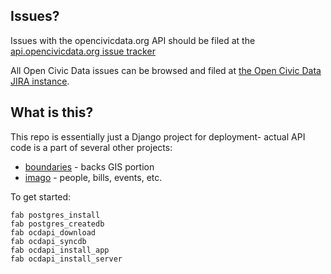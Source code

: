 Issues?
-------

Issues with the opencivicdata.org API should be filed at the [api.opencivicdata.org issue tracker](https://sunlight.atlassian.net/browse/OCD/component/10001)

All Open Civic Data issues can be browsed and filed at [the Open Civic Data JIRA instance](https://sunlight.atlassian.net/browse/OCD/).

What is this?
-------------

This repo is essentially just a Django project for deployment- actual API code is a part of several other projects:

* [boundaries](https://github.com/rhymeswithcycle/represent-boundaries) - backs GIS portion
* [imago](https://github.com/opencivicdata/imago) - people, bills, events, etc.


To get started:

    fab postgres_install
    fab postgres_createdb
    fab ocdapi_download
    fab ocdapi_syncdb
    fab ocdapi_install_app
    fab ocdapi_install_server

